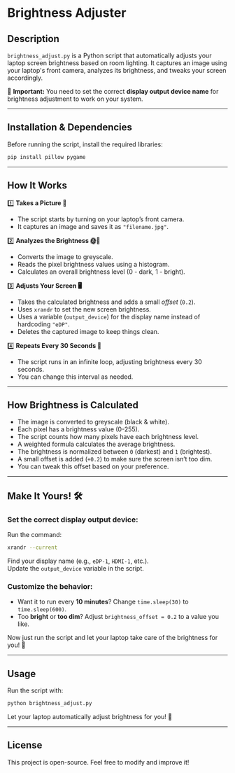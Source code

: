 # Brightness Adjuster

## Description
`brightness_adjust.py` is a Python script that automatically adjusts your laptop screen brightness based on room lighting. It captures an image using your laptop's front camera, analyzes its brightness, and tweaks your screen accordingly.

📌 **Important:** You need to set the correct **display output device name** for brightness adjustment to work on your system.

---

## Installation & Dependencies
Before running the script, install the required libraries:

```sh
pip install pillow pygame
```

---

## How It Works  

1️⃣ **Takes a Picture 📸**  
   - The script starts by turning on your laptop’s front camera.  
   - It captures an image and saves it as `"filename.jpg"`.  

2️⃣ **Analyzes the Brightness 🌞🌙**  
   - Converts the image to greyscale.  
   - Reads the pixel brightness values using a histogram.  
   - Calculates an overall brightness level (0 - dark, 1 - bright).  

3️⃣ **Adjusts Your Screen 🖥️**  
   - Takes the calculated brightness and adds a small *offset* (`0.2`).  
   - Uses `xrandr` to set the new screen brightness.  
   - Uses a variable (`output_device`) for the display name instead of hardcoding `"eDP"`.  
   - Deletes the captured image to keep things clean.  

4️⃣ **Repeats Every 30 Seconds 🔁**  
   - The script runs in an infinite loop, adjusting brightness every 30 seconds.  
   - You can change this interval as needed.  

---

## How Brightness is Calculated  
- The image is converted to greyscale (black & white).  
- Each pixel has a brightness value (0-255).  
- The script counts how many pixels have each brightness level.  
- A weighted formula calculates the average brightness.  
- The brightness is normalized between `0` (darkest) and `1` (brightest).  
- A small offset is added (`+0.2`) to make sure the screen isn’t too dim.  
- You can tweak this offset based on your preference.  

---

## Make It Yours! 🛠️  

### Set the correct display output device:  
Run the command:  
```sh
xrandr --current
```
Find your display name (e.g., `eDP-1`, `HDMI-1`, etc.).  
Update the `output_device` variable in the script.  

### Customize the behavior:  
- Want it to run every **10 minutes**? Change `time.sleep(30)` to `time.sleep(600)`.  
- Too **bright** or **too dim**? Adjust `brightness_offset = 0.2` to a value you like.  

Now just run the script and let your laptop take care of the brightness for you! 🚀  

---

## Usage  
Run the script with:  
```sh
python brightness_adjust.py
```
Let your laptop automatically adjust brightness for you! 🚀  

---

## License  
This project is open-source. Feel free to modify and improve it!  
```

